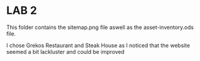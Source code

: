# LAB 2

This folder contains the sitemap.png file aswell as the asset-inventory.ods file.

I chose Grekos Restaurant and Steak House as I noticed that the website seemed a bit lackluster and could be improved
